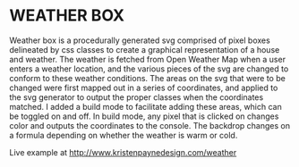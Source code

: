 # WEATHER BOX
Weather box is a procedurally generated svg comprised of pixel boxes delineated by css classes to create a graphical representation of a house and weather. The weather is fetched from Open Weather Map when a user enters a weather location, and the various pieces of the svg are changed to conform to these weather conditions. The areas on the svg that were to be changed were first mapped out in a series of coordinates, and applied to the svg generator to output the proper classes when the coordinates matched. I added a build mode to facilitate adding these areas, which can be toggled on and off. In build mode, any pixel that is clicked on changes color and outputs the coordinates to the console. The backdrop changes on a formula depending on whether the weather is warm or cold. 

Live example at http://www.kristenpaynedesign.com/weather
